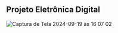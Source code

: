 <h2>Projeto Eletrônica Digital</h2>

![Captura de Tela 2024-09-19 às 16 07 02](https://github.com/user-attachments/assets/2280f600-618d-4c1e-a5fc-d96227919a7e)
